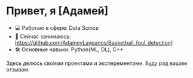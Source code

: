 # Привет, я [Адамей]

- 💻 Работаю в сфере: Data Scince  
- 🚀 Сейчас занимаюсь: https://github.com/AdameyLaypanov/Basketball_foul_detection]  
- 🛠️ Основные навыки: Python(ML, DL), C++

Здесь делюсь своими проектами и эксперементами. Буду рад вашим отзывам.
